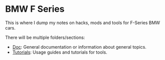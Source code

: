 # BMW F Series

This is where I dump my notes on hacks, mods and tools for F-Series BMW cars.

There will be multiple folders/sections:
* [Doc](doc/README.md): General documentation or information about general topics.
* [Tutorials](tutorials/README.md): Usage guides and tutorials for tools.
